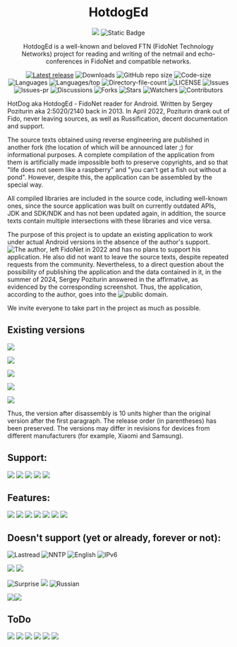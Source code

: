 <div align="center">

# HotdogEd

![](https://img.shields.io/badge/-000000?style=for-the-badge&logo=fidoalliance&logoSize=auto)
![Static Badge](https://img.shields.io/badge/-000000?style=for-the-badge&logo=.net&logoSize=auto)

HotdogEd is a well-known and beloved FTN (FidoNet Technology Networks) project for reading and writing of the netmail and echo-conferences in FidoNet and compatible networks.

[![Latest release](https://img.shields.io/github/v/release/reveritus/hotdoged?include_prereleases&label=latest%20release&style=for-the-badge)](https://github.com/reveritus/hotdoged/releases/latest)
![Downloads](https://img.shields.io/github/downloads/reveritus/hotdoged/total?style=for-the-badge)
![GitHub repo size](https://img.shields.io/github/repo-size/reveritus/hotdoged?style=for-the-badge)
![Code-size](https://shields.io/github/languages/code-size/reveritus/hotdoged?style=for-the-badge)
![Languages](https://shields.io/github/languages/count/reveritus/hotdoged?style=for-the-badge)
![Languages/top](https://shields.io/github/languages/top/reveritus/hotdoged?style=for-the-badge)
![Directory-file-count](https://shields.io/github/directory-file-count/reveritus/hotdoged?style=for-the-badge)
![LICENSE](https://img.shields.io/github/license/reveritus/hotdoged?color=blue&style=for-the-badge)
![Issues](https://shields.io/github/issues/reveritus/hotdoged?style=for-the-badge)
![Issues-pr](https://shields.io/github/issues-pr/reveritus/hotdoged?style=for-the-badge)
![Discussions](https://shields.io/github/discussions/reveritus/hotdoged?style=for-the-badge)
![Forks](https://shields.io/github/forks/reveritus/hotdoged?style=for-the-badge)
![Stars](https://shields.io/github/stars/reveritus/hotdoged?style=for-the-badge)
![Watchers](https://shields.io/github/watchers/reveritus/hotdoged?style=for-the-badge)
![Contributors](https://shields.io/github/contributors/reveritus/hotdoged?style=for-the-badge)
</div>

HotDog aka HotdogEd - FidoNet reader for Android.
Written by Sergey Poziturin aka 2:5020/2140 back in 2013.
In April 2022, Poziturin drank out of Fido, never leaving sources, as well as Russification, decent documentation and support.

The source texts obtained using reverse engineering are published in another fork (the location of which will be announced later ;) for informational purposes. A complete compilation of the application from them is artificially made impossible both to preserve copyrights, and so that "life does not seem like a raspberry" and "you can't get a fish out without a pond". However, despite this, the application can be assembled by the special way.

All compiled libraries are included in the source code, including well-known ones, since the source application was built on currently outdated APIs, JDK and SDK/NDK and has not been updated again, in addition, the source texts contain multiple intersections with these libraries and vice versa.

The purpose of this project is to update an existing application to work under actual Android versions in the absence of the author's support.
![The author](https://img.shields.io/badge/Sergey%20Poziturin-DC143C?label=The%20author,%20&labelColor=FF4500), left FidoNet in 2022 and has no plans to support his application. He also did not want to leave the source texts, despite repeated requests from the community. Nevertheless, to a direct question about the possibility of publishing the application and the data contained in it, in the summer of 2024, Sergey Poziturin answered in the affirmative, as evidenced by the corresponding screenshot. Thus, the application, according to the author, goes into the ![public domain](https://img.shields.io/badge/domain-FF0000?label=public&labelColor=FF4500).

We invite everyone to take part in the project as much as possible.

## Existing versions

![](https://img.shields.io/badge/2.14.5%20(31)-000000?style=for-the-badge&label=Current%20stable%20(editor%20only)&labelColor=008000)

![](https://img.shields.io/badge/2.14.5%20(32)%20R1%20or%20R2-000000?style=for-the-badge&label=Current%20stable%20(FTN-provider%20only)&labelColor=008000)

![](https://img.shields.io/badge/2.14.5%20(33)-000000?style=for-the-badge&label=Current%20unstable&labelColor=008000)

![](https://img.shields.io/badge/2.13.5%20(26)%20from%202017-000000?style=for-the-badge&label=Latest%20original&labelColor=008000)

![](https://img.shields.io/badge/2.13.5.01b%20(27)-000000?style=for-the-badge&label=First%20disassembly/reassembly&labelColor=008000)

Thus, the version after disassembly is 10 units higher than the original version after the first paragraph. The release order (in parentheses) has been preserved. The versions may differ in revisions for devices from different manufacturers (for example, Xiaomi and Samsung).

## Support:

![](https://img.shields.io/badge/JDK--17-000000?style=for-the-badge&label=√&labelColor=8a2be2)
![](https://img.shields.io/badge/Java%201.8-000000?style=for-the-badge&label=√&labelColor=8a2be2)
![](https://img.shields.io/badge/Deep%20black%20theme%20(for%20AMOLED%20displays)-000000?style=for-the-badge&label=√&labelColor=8a2be2)
![](https://img.shields.io/badge/Yggdrasil%20mesh%20network%20connections-000000?style=for-the-badge&label=√&labelColor=8a2be2)
![](https://img.shields.io/badge/Android%20v.14-000000?style=for-the-badge&label=√&labelColor=8a2be2)

## Features:

![](https://img.shields.io/badge/Documentation-000000?style=for-the-badge&label=√&labelColor=8a2be2)
![](https://img.shields.io/badge/Localhost%Syncronous%20network%20connections-000000?style=for-the-badge&label=√&labelColor=8a2be2)
![](https://img.shields.io/badge/Native%Russian%20interface-000000?style=for-the-badge&label=√&labelColor=8a2be2)
![](https://img.shields.io/badge/Multilink-000000?style=for-the-badge&label=√&labelColor=8a2be2)
![](https://img.shields.io/badge/Copypaste%20edit-000000?style=for-the-badge&label=√&labelColor=8a2be2)
![](https://img.shields.io/badge/Garbage%20disposal-000000?style=for-the-badge&label=√&labelColor=8a2be2)
![](https://img.shields.io/badge/Fixed%20quotas%20displayed%20crookedly%20on%20PC's-000000?style=for-the-badge&label=√&labelColor=8a2be2)

## Doesn't support (yet or already, forever or not):

![Lastread](https://img.shields.io/badge/Sync%20lastread's-000000?style=for-the-badge)
![NNTP](https://img.shields.io/badge/NNTP-000000?style=for-the-badge)
![English](https://img.shields.io/badge/normal%20English%20build-000000?style=for-the-badge)
![IPv6](https://img.shields.io/badge/IPv6-000000?style=for-the-badge)

![](https://img.shields.io/badge/The%20minimum%20version%20of%20Android%20v.5.1,%20but%20this%20is%20not%20accurate%20--%20perharps%20building%20an%20Android%20application%20from-000000?style=for-the-badge)
![](https://img.shields.io/badge/version%2011%20to%2014+%20sounds%20easier%20than%20a%20completely%20universal%20application%20from%20early%20versions%20of%20Android%20up%20to%206.0%20and%20up%20to%20current%20ones-000000?style=for-the-badge)

![Surprise](https://img.shields.io/badge/Surprise!%20Today%20the%20application%20is%20not%20only%20Russified,%20it%20is%20written%20in%20Russian%20and%20for%20Russians.-000000?style=for-the-badge) ![](https://img.shields.io/badge/Perhaps%20someday%20it%20will%20be%20translated%20into%20other%20languages%20again,%20but%20definitely%20not%20now.-000000?style=for-the-badge)
![Russian](https://img.shields.io/badge/Simple%20and%20elegance%20solution%20--%20learn%20great%20russian%20language,%20the%20mother%20of%20languages!-000000?style=for-the-badge)

![](https://img.shields.io/badge/Russification%20of%20values%20stored%20in%20the%20DB%20(for%20compatibility%20with%20your%20existing%20DB),%20including%20the%20names%20of%20some%20sections-000000?style=for-the-badge)![](https://img.shields.io/badge/%20of%20the%20settings,%20for%20example,%20"Scores"%20instead%20of%20a%20tweet-000000?style=for-the-badge)

## ToDo

![](https://img.shields.io/badge/normal%20English%20build-000000?style=for-the-badge)
![](https://img.shields.io/badge/human--friendly%20DATABASE%20transfer%20to%20external%20storage-000000?style=for-the-badge)
![](https://img.shields.io/badge/setting%20up%20templates-000000?style=for-the-badge)
![](https://img.shields.io/badge/incoming%20connections-000000?style=for-the-badge)
![](https://img.shields.io/badge/new%20provider%20for%20nodes-000000?style=for-the-badge)
![](https://img.shields.io/badge/DB%20and%20incoming%20in%20a%20user%20accessible%20folder-000000?style=for-the-badge)
